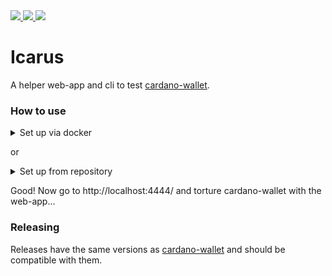 
<a href="https://github.com/piotr-iohk/icarus/releases">
  <img src="https://img.shields.io/github/release/piotr-iohk/icarus.svg" />
</a>
<a href="https://github.com/piotr-iohk/icarus/actions?query=workflow%3A%22Linux+%7C+Windows+%7C+MacOS%22">
  <img src="https://github.com/piotr-iohk/icarus/workflows/Linux%20%7C%20Windows%20%7C%20MacOS/badge.svg" />
</a>
<a href="https://github.com/piotr-iohk/icarus/actions?query=workflow%3A%22Docker+Image+CI%22">
  <img src="https://github.com/piotr-iohk/icarus/workflows/Docker%20Image%20CI/badge.svg" />
</a>

# Icarus

A helper web-app and cli to test [cardano-wallet](https://github.com/input-output-hk/cardano-wallet).

### How to use

<details>
    <summary>Set up via docker</summary>

1. [Install and start cardano-wallet](https://github.com/input-output-hk/cardano-wallet/releases).

2. :point_down:
```
docker pull piotrstachyra/icarus:latest
docker run --network=host piotrstachyra/icarus:latest
```

</details>

or

<details>
    <summary>Set up from repository</summary>

1. [Install ruby](https://www.ruby-lang.org/en/documentation/installation/).

2. [Install and start cardano-wallet](https://github.com/input-output-hk/cardano-wallet/releases).

3. :point_down:
```
git clone https://github.com/piotr-iohk/icarus.git
cd icarus
bundle install
ruby app.rb
```

</details>

Good! Now go to http://localhost:4444/ and torture cardano-wallet with the web-app...


### Releasing

Releases have the same versions as [cardano-wallet](https://github.com/input-output-hk/cardano-wallet/releases) and should be compatible with them.
